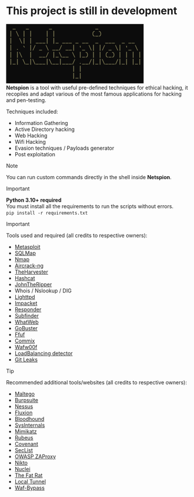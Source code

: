 # This project is still in development

![Banner](banner.gif)  
**Netspion** is a tool with useful pre-defined techniques for ethical hacking, it recopiles and adapt various of the most famous applications for hacking and pen-testing.

Techniques included:  
- Information Gathering
- Active Directory hacking
- Web Hacking
- Wifi Hacking
- Evasion techniques / Payloads generator
- Post exploitation
  
> [!NOTE]
> You can run custom commands directly in the shell inside **Netspion**.

> [!IMPORTANT]
> **Python 3.10+ required**  
> You must install all the requirements to run the scripts without errors.  
``` pip install -r requirements.txt ```  

> [!IMPORTANT]
> Tools used and required (all credits to respective owners):
> - [Metasploit](https://www.metasploit.com/)
> - [SQLMap](https://sqlmap.org/)
> - [Nmap](https://nmap.org)
> - [Aircrack-ng](https://www.aircrack-ng.org)
> - [TheHarvester](https://github.com/laramies/theHarvester)
> - [Hashcat](https://hashcat.net/hashcat/)
> - [JohnTheRipper](https://www.openwall.com/john/)
> - Whois / Nslookup / DIG
> - [Lighttpd](https://www.lighttpd.net/)
> - [Impacket](https://github.com/fortra/impacket)
> - [Responder](https://github.com/lgandx/Responder)
> - [Subfinder](https://github.com/projectdiscovery/subfinder)
> - [WhatWeb](https://github.com/urbanadventurer/WhatWeb)
> - [GoBuster](https://github.com/OJ/gobuster)
> - [Ffuf](https://github.com/ffuf/ffuf)
> - [Commix](https://github.com/commixproject/commix)
> - [Wafw00f](https://github.com/EnableSecurity/wafw00f)
> - [LoadBalancing detector](https://github.com/craig/ge.mine.nu/blob/master/lbd/lbd.sh)
> - [Git Leaks](https://github.com/gitleaks/gitleaks)

> [!TIP]
> Recommended additional tools/websites (all credits to respective owners):
> - [Maltego](https://www.maltego.com/)
> - [Burpsuite](https://portswigger.net/burp/communitydownload)
> - [Nessus](https://www.tenable.com/products/nessus/nessus-essentials)
> - [Fluxion](https://github.com/FluxionNetwork/fluxion)
> - [Bloodhound](https://github.com/SpecterOps/BloodHound)
> - [SysInternals](https://learn.microsoft.com/en-us/sysinternals/downloads/)
> - [Mimikatz](https://github.com/ParrotSec/mimikatz)
> - [Rubeus](https://github.com/GhostPack/Rubeus)
> - [Covenant](https://github.com/cobbr/Covenant)
> - [SecList](https://github.com/danielmiessler/SecLists)
> - [OWASP ZAProxy](https://github.com/zaproxy/zaproxy)
> - [Nikto](https://github.com/sullo/nikto)
> - [Nuclei](https://github.com/projectdiscovery/nuclei)
> - [The Fat Rat](https://github.com/screetsec/TheFatRat)
> - [Local Tunnel](https://github.com/localtunnel/localtunnel)
> - [Waf-Bypass](https://waf-bypass.com/)